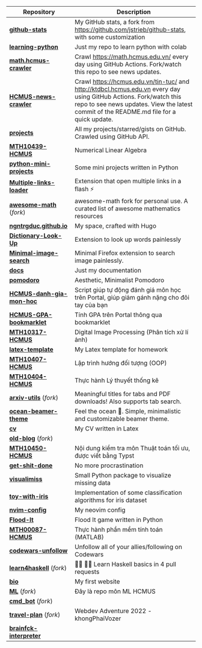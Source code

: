 | **Repository** | **Description** |
| -------------- | --------------- |
| **[github-stats](https://github.com/ngntrgduc/github-stats)**  | My GitHub stats, a fork from https://github.com/jstrieb/github-stats, with some customization |
| **[learning-python](https://github.com/ngntrgduc/learning-python)**  | Just my repo to learn python with colab |
| **[math.hcmus-crawler](https://github.com/ngntrgduc/math.hcmus-crawler)**  | Crawl https://math.hcmus.edu.vn/ every day using GitHub Actions. Fork/watch this repo to see news updates. |
| **[HCMUS-news-crawler](https://github.com/ngntrgduc/HCMUS-news-crawler)**  | Crawl https://hcmus.edu.vn/tin-tuc/ and http://ktdbcl.hcmus.edu.vn every day using GitHub Actions. Fork/watch this repo to see news updates. View the latest commit of the README.md file for a quick update. |
| **[projects](https://github.com/ngntrgduc/projects)**  | All my projects/starred/gists on GitHub. Crawled using GitHub API. |
| **[MTH10439-HCMUS](https://github.com/ngntrgduc/MTH10439-HCMUS)**  | Numerical Linear Algebra |
| **[python-mini-projects](https://github.com/ngntrgduc/python-mini-projects)**  | Some mini projects written in Python |
| **[Multiple-links-loader](https://github.com/ngntrgduc/Multiple-links-loader)**  | Extension that open multiple links in a flash ⚡ |
| **[awesome-math](https://github.com/ngntrgduc/awesome-math)** (*fork*) | awesome-math fork for personal use. A curated list of awesome mathematics resources |
| **[ngntrgduc.github.io](https://github.com/ngntrgduc/ngntrgduc.github.io)**  | My space, crafted with Hugo |
| **[Dictionary-Look-Up](https://github.com/ngntrgduc/Dictionary-Look-Up)**  | Extension to look up words painlessly |
| **[Minimal-image-search](https://github.com/ngntrgduc/Minimal-image-search)**  | Minimal Firefox extension to search image painlessly. |
| **[docs](https://github.com/ngntrgduc/docs)**  | Just my documentation |
| **[pomodoro](https://github.com/ngntrgduc/pomodoro)**  | Aesthetic, Minimalist Pomodoro |
| **[HCMUS-danh-gia-mon-hoc](https://github.com/ngntrgduc/HCMUS-danh-gia-mon-hoc)**  | Script giúp tự động đánh giá môn học trên Portal, giúp giảm gánh nặng cho đôi tay của bạn |
| **[HCMUS-GPA-bookmarklet](https://github.com/ngntrgduc/HCMUS-GPA-bookmarklet)**  | Tính GPA trên Portal thông qua bookmarklet |
| **[MTH10317-HCMUS](https://github.com/ngntrgduc/MTH10317-HCMUS)**  | Digital Image Processing (Phân tích xử lí ảnh) |
| **[latex-template](https://github.com/ngntrgduc/latex-template)**  | My Latex template for homework |
| **[MTH10407-HCMUS](https://github.com/ngntrgduc/MTH10407-HCMUS)**  | Lập trình hướng đối tượng (OOP) |
| **[MTH10404-HCMUS](https://github.com/ngntrgduc/MTH10404-HCMUS)**  | Thực hành Lý thuyết thống kê |
| **[arxiv-utils](https://github.com/ngntrgduc/arxiv-utils)** (*fork*) | Meaningful titles for tabs and PDF downloads! Also supports tab search. |
| **[ocean-beamer-theme](https://github.com/ngntrgduc/ocean-beamer-theme)**  | Feel the ocean 🌊. Simple, minimalistic and customizable beamer theme. |
| **[cv](https://github.com/ngntrgduc/cv)**  | My CV written in Latex |
| **[old-blog](https://github.com/ngntrgduc/old-blog)** (*fork*) |  |
| **[MTH10450-HCMUS](https://github.com/ngntrgduc/MTH10450-HCMUS)**  | Nội dung kiểm tra môn Thuật toán tối ưu, được viết bằng Typst |
| **[get-shit-done](https://github.com/ngntrgduc/get-shit-done)**  | No more procrastination |
| **[visualimiss](https://github.com/ngntrgduc/visualimiss)**  | Small Python package to visualize missing data |
| **[toy-with-iris](https://github.com/ngntrgduc/toy-with-iris)**  | Implementation of some classification algorithms for iris dataset |
| **[nvim-config](https://github.com/ngntrgduc/nvim-config)**  | My neovim config |
| **[Flood-It](https://github.com/ngntrgduc/Flood-It)**  | Flood It game written in Python |
| **[MTH00087-HCMUS](https://github.com/ngntrgduc/MTH00087-HCMUS)**  | Thực hành phần mềm tính toán (MATLAB) |
| **[codewars-unfollow](https://github.com/ngntrgduc/codewars-unfollow)**  | Unfollow all of your allies/following on Codewars |
| **[learn4haskell](https://github.com/ngntrgduc/learn4haskell)** (*fork*) | 👩‍🏫 👨‍🏫 Learn Haskell basics in 4 pull requests |
| **[bio](https://github.com/ngntrgduc/bio)**  | My first website |
| **[ML](https://github.com/ngntrgduc/ML)** (*fork*) | Đây là repo môn ML HCMUS |
| **[cmd_bot](https://github.com/ngntrgduc/cmd_bot)** (*fork*) |  |
| **[travel-plan](https://github.com/ngntrgduc/travel-plan)** (*fork*) | Webdev Adventure 2022 - khongPhaiVozer |
| **[brainfck-interpreter](https://github.com/ngntrgduc/brainfck-interpreter)**  |  |
